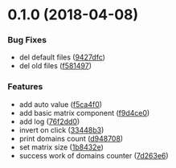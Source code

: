 <a name="0.1.0"></a>
# 0.1.0 (2018-04-08)


### Bug Fixes

* del default files ([9427dfc](https://github.com/justerest/rc-test-task/commit/9427dfc))
* del old files ([f581497](https://github.com/justerest/rc-test-task/commit/f581497))


### Features

* add auto value ([f5ca4f0](https://github.com/justerest/rc-test-task/commit/f5ca4f0))
* add basic matrix component ([f9d4ce0](https://github.com/justerest/rc-test-task/commit/f9d4ce0))
* add log ([76f2dd0](https://github.com/justerest/rc-test-task/commit/76f2dd0))
* invert on click ([33448b3](https://github.com/justerest/rc-test-task/commit/33448b3))
* print domains count ([d948708](https://github.com/justerest/rc-test-task/commit/d948708))
* set matrix size ([1b8432e](https://github.com/justerest/rc-test-task/commit/1b8432e))
* success work of domains counter ([7d263e6](https://github.com/justerest/rc-test-task/commit/7d263e6))



